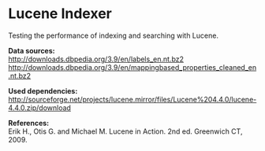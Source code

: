 Lucene Indexer
=============

Testing the performance of indexing and searching with Lucene.

<strong>Data sources:</strong><br/>
http://downloads.dbpedia.org/3.9/en/labels_en.nt.bz2
http://downloads.dbpedia.org/3.9/en/mappingbased_properties_cleaned_en.nt.bz2

<strong>Used dependencies:</strong><br/>
http://sourceforge.net/projects/lucene.mirror/files/Lucene%204.4.0/lucene-4.4.0.zip/download

<strong>References:</strong><br/>
Erik H., Otis G. and Michael M. Lucene in Action.  2nd ed. Greenwich CT, 2009.

